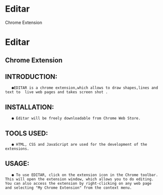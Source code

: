 # Editar
Chrome Extension
# Editar

## Chrome Extension

## INTRODUCTION:

       ●EDITAR is a chrome extension,which allows to draw shapes,lines and text to  live web pages and takes screen shot . 
## INSTALLATION:

       ● Editar will be freely downloadable from Chrome Web Store.

## TOOLS USED:

       ● HTML, CSS and JavaScript are used for the development of the extensions.
       
  ## USAGE:

       ● To use EDITAR, click on the extension icon in the Chrome toolbar. This will open the extension window, which allows you to do editing. You can also access the extension by right-clicking on any web page and selecting "My Chrome Extension" from the context menu.
